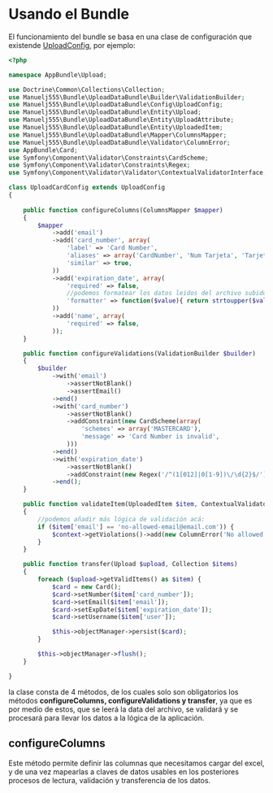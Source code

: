 # Usando el Bundle

El funcionamiento del bundle se basa en una clase de configuración que existende [UploadConfig](https://github.com/manuelj555/UploadDataBundle2/blob/master/Config/UploadConfig.php), por ejemplo:

```php
<?php

namespace AppBundle\Upload;

use Doctrine\Common\Collections\Collection;
use Manuelj555\Bundle\UploadDataBundle\Builder\ValidationBuilder;
use Manuelj555\Bundle\UploadDataBundle\Config\UploadConfig;
use Manuelj555\Bundle\UploadDataBundle\Entity\Upload;
use Manuelj555\Bundle\UploadDataBundle\Entity\UploadAttribute;
use Manuelj555\Bundle\UploadDataBundle\Entity\UploadedItem;
use Manuelj555\Bundle\UploadDataBundle\Mapper\ColumnsMapper;
use Manuelj555\Bundle\UploadDataBundle\Validator\ColumnError;
use AppBundle\Card;
use Symfony\Component\Validator\Constraints\CardScheme;
use Symfony\Component\Validator\Constraints\Regex;
use Symfony\Component\Validator\Validator\ContextualValidatorInterface;

class UploadCardConfig extends UploadConfig
{
    
    public function configureColumns(ColumnsMapper $mapper)
    {
        $mapper
            ->add('email')
            ->add('card_number', array(
                'label' => 'Card Number',
                'aliases' => array('CardNumber', 'Num Tarjeta', 'Tarjeta'),
                'similar' => true, 
            ))
            ->add('expiration_date', array(
                'required' => false,
                //podemos formatear los datos leidos del archivo subido.
                'formatter' => function($value){ return strtoupper($value); },
            ))
            ->add('name', array(
                'required' => false,
            ));
    }

    public function configureValidations(ValidationBuilder $builder)
    {
        $builder
            ->with('email')
                ->assertNotBlank()
                ->assertEmail()
            ->end()
            ->with('card_number')
                ->assertNotBlank()
                ->addConstraint(new CardScheme(array(
                    'schemes' => array('MASTERCARD'),
                    'message' => 'Card Number is invalid',
                )))
            ->end()
            ->with('expiration_date')
                ->assertNotBlank()
                ->addConstraint(new Regex('/^(1[012]|0[1-9])\/\d{2}$/'))
            ->end();
    }

    public function validateItem(UploadedItem $item, ContextualValidatorInterface $context, Upload $upload)
    {
        //podemos añadir más lógica de validación acá:
        if ($item['email'] == 'no-allowed-email@email.com')) {
            $context->getViolations()->add(new ColumnError('No allowed Email', 'email'));
        }
    }

    public function transfer(Upload $upload, Collection $items)
    {
        foreach ($upload->getValidItems() as $item) {
            $card = new Card();
            $card->setNumber($item['card_number']);
            $card->setEmail($item['email']);
            $card->setExpDate($item['expiration_date']);
            $card->setUsername($item['user']);

            $this->objectManager->persist($card);
        }

        $this->objectManager->flush();
    }

}
```

la clase consta de 4 métodos, de los cuales solo son obligatorios los métodos **configureColumns, configureValidations y transfer**, ya que es por medio de estos, que se leerá la data del archivo, se validará y se procesará para llevar los datos a la lógica de la aplicación.

## configureColumns

Este método permite definir las columnas que necesitamos cargar del excel, y de una vez mapearlas a claves de datos usables en los posteriores procesos de lectura, validación y transferencia de los datos.

